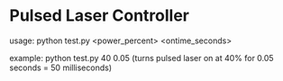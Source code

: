 # Pulsed Laser Controller #

usage:
python test.py <power_percent> <ontime_seconds>

example:
python test.py 40 0.05
(turns pulsed laser on at 40% for 0.05 seconds = 50 milliseconds)
